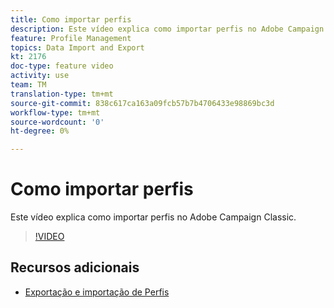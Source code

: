 ```yaml
---
title: Como importar perfis
description: Este vídeo explica como importar perfis no Adobe Campaign Classic
feature: Profile Management
topics: Data Import and Export
kt: 2176
doc-type: feature video
activity: use
team: TM
translation-type: tm+mt
source-git-commit: 838c617ca163a09fcb57b7b4706433e98869bc3d
workflow-type: tm+mt
source-wordcount: '0'
ht-degree: 0%

---
```



# Como importar perfis

Este vídeo explica como importar perfis no Adobe Campaign Classic.

>[!VIDEO](https://video.tv.adobe.com/v/25608?quality=12)

## Recursos adicionais

- [Exportação e importação de Perfis](https://docs.adobe.com/content/help/en/campaign-classic/using/getting-started/profile-management/exporting-and-importing-profiles.html)
